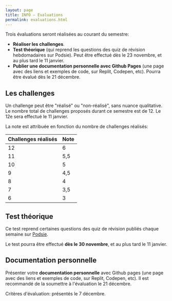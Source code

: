 ```yaml
---
layout: page
title: INFO – Evaluations
permalink: evaluations.html
---
```


Trois évaluations seront réalisées au courant du semestre:

- **Réaliser les challenges**.
- **Test théorique** (qui reprend les questions des quiz de révision hebdomadaires sur Podsie). Peut être effectué dès le 23 novembre, et au plus tard le 11 janvier.
- **Publier une documentation personnelle avec Github Pages** (une page avec des liens et exemples de code, sur Replit, Codepen, etc). Pourra être évalué dès le 21 décembre.

## Les challenges

Un challenge peut être "réalisé" ou "non-réalisé", sans nuance qualitative. Le nombre total de challenges proposés durant ce semestre est de 12. Le 12e sera effectué le 11 janvier.

La note est attribuée en fonction du nombre de challenges réalisés:

| Challenges réalisés | Note |
|:------------------- |:---- |
| 12                  | 6    |
| 11                  | 5,5  |
| 10                  | 5    |
| 9                   | 4,5  |
| 8                   | 4    |
| 7                   | 3,5  |
| 6                   | 3    |


## Test théorique

Ce test reprend certaines questions des quiz de révision publiés chaque semaine sur [Podsie](podsie.html).

Le test pourra être effectué **dès le 30 novembre**, et au plus tard le 11 janvier.

## Documentation personnelle

Présenter votre **documentation personnelle** avec Github pages (une page avec des liens et exemples de code, sur Replit, Codepen, etc). Il est recommandé de la soumettre à l'évaluation le 21 décembre. 

Critères d'évaluation: présentés le 7 décembre.
